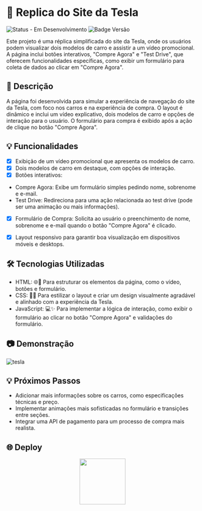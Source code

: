 # 🚗 Replica do Site da Tesla 
![Status - Em Desenvolvimento](https://img.shields.io/badge/status-em_desenvolvimento-yellow)
![Badge Versão](https://img.shields.io/badge/versão-1.0.0-blue)

Este projeto é uma réplica simplificada do site da Tesla, onde os usuários podem visualizar dois modelos de carro e assistir a um vídeo promocional. A página inclui botões interativos, "Compre Agora" e "Test Drive", que oferecem funcionalidades específicas, como exibir um formulário para coleta de dados ao clicar em "Compre Agora".


## 📘 Descrição
A página foi desenvolvida para simular a experiência de navegação do site da Tesla, com foco nos carros e na experiência de compra. O layout é dinâmico e inclui um vídeo explicativo, dois modelos de carro e opções de interação para o usuário. O formulário para compra é exibido após a ação de clique no botão "Compre Agora".


## 💡 Funcionalidades

- [x] Exibição de um vídeo promocional que apresenta os modelos de carro.
- [x] Dois modelos de carro em destaque, com opções de interação.
- [x] Botões interativos:
- Compre Agora: Exibe um formulário simples pedindo nome, sobrenome e e-mail.
- Test Drive: Redireciona para uma ação relacionada ao test drive (pode ser uma animação ou mais informações).
- [x] Formulário de Compra: Solicita ao usuário o preenchimento de nome, sobrenome e e-mail quando o botão "Compre Agora" é clicado.
- [x] Layout responsivo para garantir boa visualização em dispositivos móveis e desktops.


## 🛠️ Tecnologias Utilizadas

- HTML: 🌐📝 Para estruturar os elementos da página, como o vídeo, botões e formulário.
- CSS: 🎨📐 Para estilizar o layout e criar um design visualmente agradável e alinhado com a experiência da Tesla.
- JavaScript: 💻✨ Para implementar a lógica de interação, como exibir o formulário ao clicar no botão "Compre Agora" e validações do formulário.

## 📷 Demonstração
![tesla](https://github.com/user-attachments/assets/aecf02f6-7765-4485-9af4-32387994ba22)



## 💡 Próximos Passos
- Adicionar mais informações sobre os carros, como especificações técnicas e preço.
- Implementar animações mais sofisticadas no formulário e transições entre seções.
- Integrar uma API de pagamento para um processo de compra mais realista.


## 🌐 Deploy
<div align="center"> 
<a href="https://felipeaz01.github.io/tesla-master/">
  <img   width="120px" src="https://img.shields.io/website-up-down-green-red/http/monip.org.svg"  /> 
</a>
</div>
